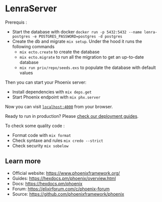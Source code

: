 # LenraServer

Prerequis : 
  * Start the database with docker `docker run -p 5432:5432 --name lenra-postgres -e POSTGRES_PASSWORD=postgres -d postgres`
  * Create the db and migrate `mix setup`. Under the hood it runs the following commands
    * `mix ecto.create` to create the database
    * `mix ecto.migrate` to run all the migration to get an up-to-date database
    * `mix run priv/repo/seeds.exs` to populate the database with default values 

Then you can start your Phoenix server:
  * Install dependencies with `mix deps.get`
  * Start Phoenix endpoint with `mix phx.server`

Now you can visit [`localhost:4000`](http://localhost:4000) from your browser.

Ready to run in production? Please [check our deployment guides](https://hexdocs.pm/phoenix/deployment.html).

To check some quality code : 
  * Format code with `mix format`
  * Check syntaxe and rules `mix credo --strict`
  * Check security `mix sobelow`

## Learn more

  * Official website: https://www.phoenixframework.org/
  * Guides: https://hexdocs.pm/phoenix/overview.html
  * Docs: https://hexdocs.pm/phoenix
  * Forum: https://elixirforum.com/c/phoenix-forum
  * Source: https://github.com/phoenixframework/phoenix
